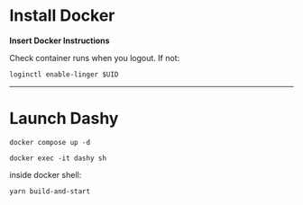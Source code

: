 # Install Docker

**Insert Docker Instructions**

Check container runs when you logout. If not:

```shell
loginctl enable-linger $UID
```

---

# Launch Dashy

```shell
docker compose up -d
```

```shell
docker exec -it dashy sh
```

inside docker shell:

```shell
yarn build-and-start
```
